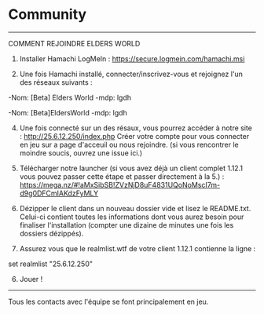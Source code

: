 # Community

---------------------------------------------------------------

COMMENT REJOINDRE ELDERS WORLD


1. Installer Hamachi LogMeIn : https://secure.logmein.com/hamachi.msi


2. Une fois Hamachi installé, connecter/inscrivez-vous et rejoignez l'un des réseaux suivants :

-Nom: [Beta] Elders World
-mdp: lgdh

-Nom: [Beta]EldersWorld
-mdp: lgdh


4. Une fois connecté sur un des résaux, vous pourrez accéder à notre site : http://25.6.12.250/index.php 
Créer votre compte pour vous connecter en jeu sur a page d'acceuil ou nous rejoindre.
(si vous rencontrer le moindre soucis, ouvrez une issue ici.)


3. Télécharger notre launcher (si vous avez déjà un client complet 1.12.1 vous pouvez passer cette étape et passer directement à la 5.) : https://mega.nz/#!aMxSibSB!ZVzNjD8uF4831UQoNoMscI7m-d9g0DFCmIAKdzFyMLY 

4. Dézipper le client dans un nouveau dossier vide et lisez le README.txt. Celui-ci contient toutes les informations dont vous aurez besoin pour finaliser l'installation (compter une dizaine de minutes une fois les dossiers dézippés).

5. Assurez vous que le realmlist.wtf de votre client 1.12.1 contienne la ligne : 

set realmlist "25.6.12.250" 

6. Jouer !

-------------------------------------------------------------------------------

Tous les contacts avec l'équipe se font principalement en jeu. 
